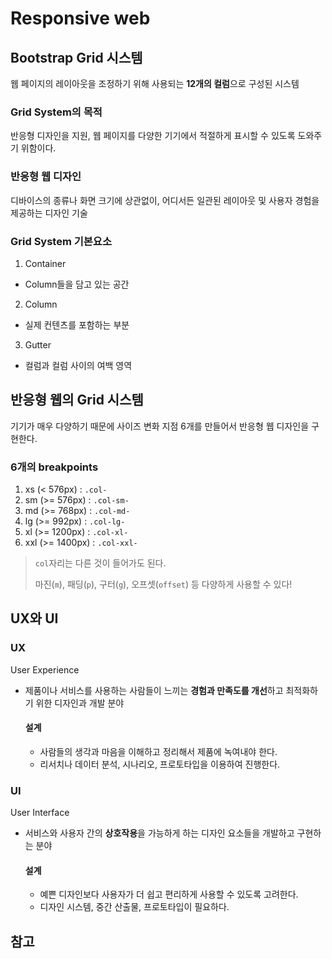 # Responsive web
## Bootstrap Grid 시스템
웹 페이지의 레이아웃을 조정하기 위해 사용되는 **12개의 컬럼**으로 구성된 시스템

### Grid System의 목적
반응형 디자인을 지원, 웹 페이지를 다양한 기기에서 적절하게 표시할 수 있도록 도와주기 위함이다.

### 반응형 웹 디자인
디바이스의 종류나 화면 크기에 상관없이, 어디서든 일관된 레이아웃 및 사용자 경험을 제공하는 디자인 기술

### Grid System 기본요소
1. Container
  - Column들을 담고 있는 공간
2. Column
  - 실제 컨텐츠를 포함하는 부분
3. Gutter
  - 컬럼과 컬럼 사이의 여백 영역


## 반응형 웹의 Grid 시스템
기기가 매우 다양하기 때문에 사이즈 변화 지점 6개를 만들어서 반응형 웹 디자인을 구현한다.

### 6개의 breakpoints
1. xs (< 576px) : `.col-`
2. sm (>= 576px) : `.col-sm-`
3. md (>= 768px) : `.col-md-`
4. lg (>= 992px) : `.col-lg-`
5. xl (>= 1200px) : `.col-xl-`
6. xxl (>= 1400px) : `.col-xxl-`

> `col`자리는 다른 것이 들어가도 된다.
>
> 마진(`m`), 패딩(`p`), 구터(`g`), 오프셋(`offset`) 등 다양하게 사용할 수 있다!

## UX와 UI
### UX
User Experience
- 제품이나 서비스를 사용하는 사람들이 느끼는 **경험과 만족도를 개선**하고 최적화하기 위한 디자인과 개발 분야

  #### 설계
  - 사람들의 생각과 마음을 이해하고 정리해서 제품에 녹여내야 한다.
  - 리서치나 데이터 분석, 시나리오, 프로토타입을 이용하여 진행한다.

### UI
User Interface
- 서비스와 사용자 간의 **상호작용**을 가능하게 하는 디자인 요소들을 개발하고 구현하는 분야

  #### 설계
  - 예쁜 디자인보다 사용자가 더 쉽고 편리하게 사용할 수 있도록 고려한다.
  - 디자인 시스템, 중간 산출물, 프로토타입이 필요하다.

## 참고